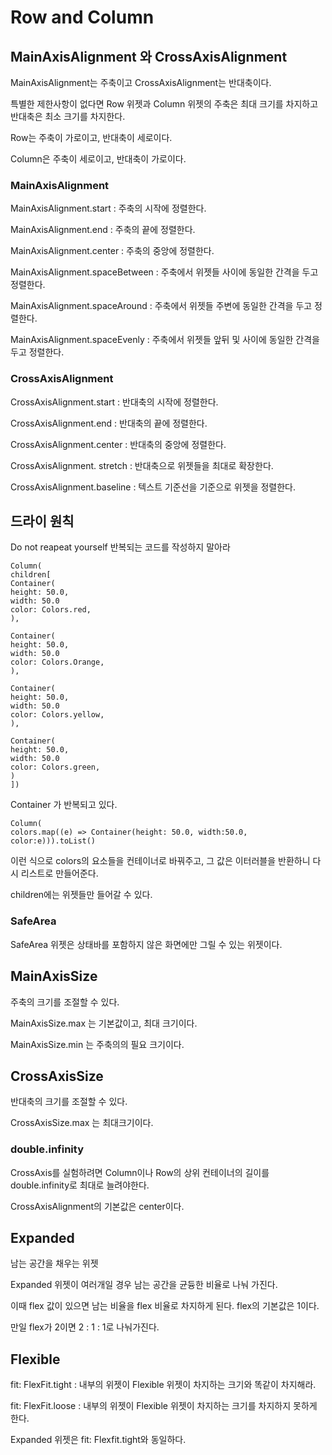 # Row and Column

## MainAxisAlignment 와 CrossAxisAlignment

MainAxisAlignment는 주축이고 CrossAxisAlignment는 반대축이다.

특별한 제한사항이 없다면 Row 위젯과 Column 위젯의 주축은 최대 크기를 차지하고 반대축은 최소 크기를 차지한다.

Row는 주축이 가로이고, 반대축이 세로이다.

Column은 주축이 세로이고, 반대축이 가로이다.

### MainAxisAlignment

MainAxisAlignment.start : 주축의 시작에 정렬한다.

MainAxisAlignment.end : 주축의 끝에 정렬한다.

MainAxisAlignment.center : 주축의 중앙에 정렬한다.

MainAxisAlignment.spaceBetween : 주축에서 위젯들 사이에 동일한 간격을 두고 정렬한다.

MainAxisAlignment.spaceAround : 주축에서 위젯들 주변에 동일한 간격을 두고 정렬한다.

MainAxisAlignment.spaceEvenly : 주축에서 위젯들 앞뒤 및 사이에 동일한 간격을 두고 정렬한다.

### CrossAxisAlignment

CrossAxisAlignment.start : 반대축의 시작에 정렬한다.

CrossAxisAlignment.end : 반대축의 끝에 정렬한다.

CrossAxisAlignment.center : 반대축의 중앙에 정렬한다.

CrossAxisAlignment. stretch : 반대축으로 위젯들을 최대로 확장한다.

CrossAxisAlignment.baseline : 텍스트 기준선을 기준으로 위젯을 정렬한다.

## 드라이 원칙

Do not reapeat yourself 반복되는 코드를 작성하지 말아라

```
Column(
children[
Container(
height: 50.0,
width: 50.0
color: Colors.red,
),

Container(
height: 50.0,
width: 50.0
color: Colors.Orange,
),

Container(
height: 50.0,
width: 50.0
color: Colors.yellow,
),

Container(
height: 50.0,
width: 50.0
color: Colors.green,
)
])
```

Container 가 반복되고 있다.

```
Column(
colors.map((e) => Container(height: 50.0, width:50.0, color:e))).toList()
```
이런 식으로 colors의 요소들을 컨테이너로 바꿔주고, 그 값은 이터러블을 반환하니 다시 리스트로 만들어준다.

children에는 위젯들만 들어갈 수 있다.

### SafeArea

SafeArea 위젯은 상태바를 포함하지 않은 화면에만 그릴 수 있는 위젯이다. 

## MainAxisSize

주축의 크기를 조절할 수 있다.

MainAxisSize.max 는 기본값이고, 최대 크기이다.

MainAxisSize.min 는 주축의의 필요 크기이다.

## CrossAxisSize

반대축의 크기를 조절할 수 있다.

CrossAxisSize.max 는 최대크기이다.

### double.infinity

CrossAxis를 실험하려면 Column이나 Row의 상위 컨테이너의 길이를 double.infinity로 최대로 늘려야한다.

CrossAxisAlignment의 기본값은 center이다.

## Expanded

남는 공간을 채우는 위젯

Expanded 위젯이 여러개일 경우 남는 공간을 균듕한 비율로 나눠 가진다.

이때 flex 값이 있으면 남는 비율을 flex 비율로 차지하게 된다. flex의 기본값은 1이다.

만일 flex가 2이면 2 : 1 : 1로 나눠가진다.

## Flexible

fit: FlexFit.tight : 내부의 위젯이 Flexible 위젯이 차지하는 크기와 똑같이 차지해라.

fit: FlexFit.loose : 내부의 위젯이 Flexible 위젯이 차지하는 크기를 차지하지 못하게 한다.

Expanded 위젯은 fit: Flexfit.tight와 동일하다.
